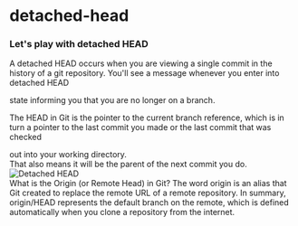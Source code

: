 # detached-head
### Let's play with detached HEAD <br/>

A detached HEAD occurs when you are viewing a single commit in the history of a git repository. You'll see a message whenever you enter into detached HEAD 

state informing you that you are no longer on a branch.

The HEAD in Git is the pointer to the current branch reference, which is in turn a pointer to the last commit you made or the last commit that was checked 

out into your working directory.<br/>
That also means it will be the parent of the next commit you do.<br/>
![Detached HEAD](https://user-images.githubusercontent.com/65743503/155851349-2b63c763-7744-43bf-9e8a-51b7232e50da.jpeg)<br/>
What is the Origin (or Remote Head) in Git? The word origin is an alias that Git created to replace the remote URL of a remote repository.
In summary, origin/HEAD represents the default branch on the remote, which is defined automatically when you clone a repository from the internet.
